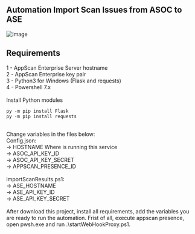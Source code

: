 ## Automation Import Scan Issues from ASOC to ASE

![image](https://user-images.githubusercontent.com/69405400/183989000-647f4ad5-d1d8-4c5e-bd46-4dec0dfc7527.png)


## Requirements
1 - AppScan Enterprise Server hostname<br>
2 - AppScan Enterprise key pair<br>
3 - Python3 for Windows (Flask and requests)<br>
4 - Powershell 7.x<br>
<br>
Install Python modules<br>
```
py -m pip install Flask
py -m pip install requests
```
<br>
Change variables in the files below:<br>
Config.json:<br>
-> HOSTNAME Where is running this service<br>
-> ASOC_API_KEY_ID<br>
-> ASOC_API_KEY_SECRET<br>
-> APPSCAN_PRESENCE_ID<br>

<br>
importScanResults.ps1:<br>
-> ASE_HOSTNAME<br>
-> ASE_API_KEY_ID<br>
-> ASE_API_KEY_SECRET<br>
<br>
After download this project, install all requirements, add the variables you are ready to run the automation. Frist of all, execute appscan presence, open pwsh.exe and run .\startWebHookProxy.ps1.
